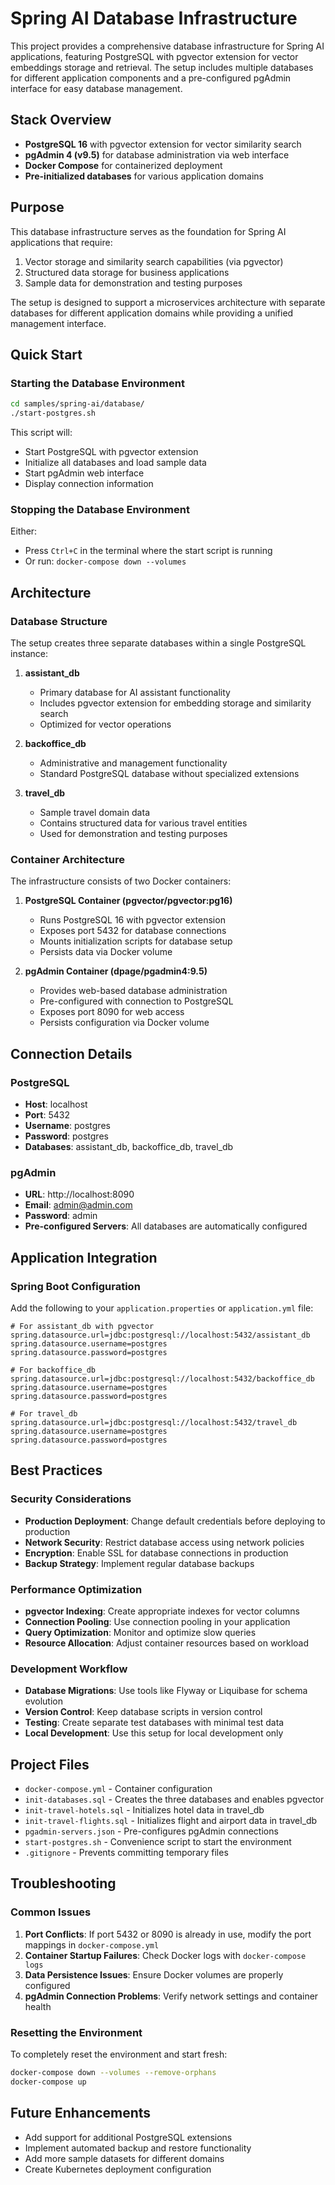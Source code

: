 # Spring AI Database Infrastructure

This project provides a comprehensive database infrastructure for Spring AI applications, featuring PostgreSQL with pgvector extension for vector embeddings storage and retrieval. The setup includes multiple databases for different application components and a pre-configured pgAdmin interface for easy database management.

## Stack Overview

- **PostgreSQL 16** with pgvector extension for vector similarity search
- **pgAdmin 4 (v9.5)** for database administration via web interface
- **Docker Compose** for containerized deployment
- **Pre-initialized databases** for various application domains

## Purpose

This database infrastructure serves as the foundation for Spring AI applications that require:

1. Vector storage and similarity search capabilities (via pgvector)
2. Structured data storage for business applications
3. Sample data for demonstration and testing purposes

The setup is designed to support a microservices architecture with separate databases for different application domains while providing a unified management interface.

## Quick Start

### Starting the Database Environment

```bash
cd samples/spring-ai/database/
./start-postgres.sh
```

This script will:
- Start PostgreSQL with pgvector extension
- Initialize all databases and load sample data
- Start pgAdmin web interface
- Display connection information

### Stopping the Database Environment

Either:
- Press `Ctrl+C` in the terminal where the start script is running
- Or run: `docker-compose down --volumes`

## Architecture

### Database Structure

The setup creates three separate databases within a single PostgreSQL instance:

1. **assistant_db**
   - Primary database for AI assistant functionality
   - Includes pgvector extension for embedding storage and similarity search
   - Optimized for vector operations

2. **backoffice_db**
   - Administrative and management functionality
   - Standard PostgreSQL database without specialized extensions

3. **travel_db**
   - Sample travel domain data
   - Contains structured data for various travel entities
   - Used for demonstration and testing purposes

### Container Architecture

The infrastructure consists of two Docker containers:

1. **PostgreSQL Container (pgvector/pgvector:pg16)**
   - Runs PostgreSQL 16 with pgvector extension
   - Exposes port 5432 for database connections
   - Mounts initialization scripts for database setup
   - Persists data via Docker volume

2. **pgAdmin Container (dpage/pgadmin4:9.5)**
   - Provides web-based database administration
   - Pre-configured with connection to PostgreSQL
   - Exposes port 8090 for web access
   - Persists configuration via Docker volume

## Connection Details

### PostgreSQL

- **Host**: localhost
- **Port**: 5432
- **Username**: postgres
- **Password**: postgres
- **Databases**: assistant_db, backoffice_db, travel_db

### pgAdmin

- **URL**: http://localhost:8090
- **Email**: admin@admin.com
- **Password**: admin
- **Pre-configured Servers**: All databases are automatically configured

## Application Integration

### Spring Boot Configuration

Add the following to your `application.properties` or `application.yml` file:

```properties
# For assistant_db with pgvector
spring.datasource.url=jdbc:postgresql://localhost:5432/assistant_db
spring.datasource.username=postgres
spring.datasource.password=postgres

# For backoffice_db
spring.datasource.url=jdbc:postgresql://localhost:5432/backoffice_db
spring.datasource.username=postgres
spring.datasource.password=postgres

# For travel_db
spring.datasource.url=jdbc:postgresql://localhost:5432/travel_db
spring.datasource.username=postgres
spring.datasource.password=postgres
```

## Best Practices

### Security Considerations

- **Production Deployment**: Change default credentials before deploying to production
- **Network Security**: Restrict database access using network policies
- **Encryption**: Enable SSL for database connections in production
- **Backup Strategy**: Implement regular database backups

### Performance Optimization

- **pgvector Indexing**: Create appropriate indexes for vector columns
- **Connection Pooling**: Use connection pooling in your application
- **Query Optimization**: Monitor and optimize slow queries
- **Resource Allocation**: Adjust container resources based on workload

### Development Workflow

- **Database Migrations**: Use tools like Flyway or Liquibase for schema evolution
- **Version Control**: Keep database scripts in version control
- **Testing**: Create separate test databases with minimal test data
- **Local Development**: Use this setup for local development only

## Project Files

- `docker-compose.yml` - Container configuration
- `init-databases.sql` - Creates the three databases and enables pgvector
- `init-travel-hotels.sql` - Initializes hotel data in travel_db
- `init-travel-flights.sql` - Initializes flight and airport data in travel_db
- `pgadmin-servers.json` - Pre-configures pgAdmin connections
- `start-postgres.sh` - Convenience script to start the environment
- `.gitignore` - Prevents committing temporary files

## Troubleshooting

### Common Issues

1. **Port Conflicts**: If port 5432 or 8090 is already in use, modify the port mappings in `docker-compose.yml`
2. **Container Startup Failures**: Check Docker logs with `docker-compose logs`
3. **Data Persistence Issues**: Ensure Docker volumes are properly configured
4. **pgAdmin Connection Problems**: Verify network settings and container health

### Resetting the Environment

To completely reset the environment and start fresh:

```bash
docker-compose down --volumes --remove-orphans
docker-compose up
```

## Future Enhancements

- Add support for additional PostgreSQL extensions
- Implement automated backup and restore functionality
- Add more sample datasets for different domains
- Create Kubernetes deployment configuration
